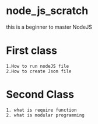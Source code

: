 # node_js_scratch
this is a beginner to master NodeJS

# First class
```
1.How to run nodeJS file
2.How to create Json file
```
# Second Class

```
1. what is require function
2. what is modular programming
```